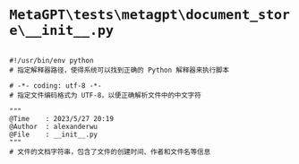 # `MetaGPT\tests\metagpt\document_store\__init__.py`

```

#!/usr/bin/env python
# 指定解释器路径，使得系统可以找到正确的 Python 解释器来执行脚本

# -*- coding: utf-8 -*-
# 指定文件编码格式为 UTF-8，以便正确解析文件中的中文字符

"""
@Time    : 2023/5/27 20:19
@Author  : alexanderwu
@File    : __init__.py
"""
# 文件的文档字符串，包含了文件的创建时间、作者和文件名等信息

```